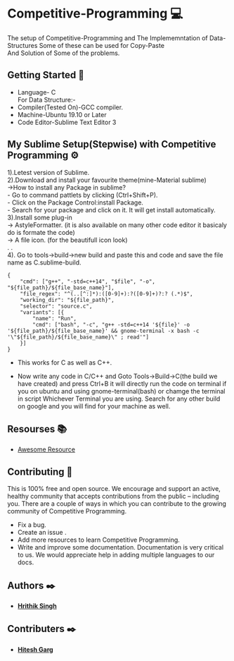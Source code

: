 # Competitive-Programming 💻
The setup of Competitive-Programming and The Implememntation of Data-Structures Some of these can be used for Copy-Paste <br />
And Solution of Some of the problems.

## Getting Started 🚀
- Language- C <br />
 For Data Structure:- <br />
- Compiler(Tested On)-GCC compiler.  <br />
- Machine-Ubuntu 19.10 or Later <br />
- Code Editor-Sublime Text Editor 3 <br />

## My Sublime Setup(Stepwise) with Competitive Programming ⚙️
1).Letest version of Sublime. <br />
2).Download and install your favourite theme(mine-Material sublime)  <br />
   ->How to install any Package in sublime? <br />
      - Go to command pattlets by clicking (Ctrl+Shift+P).  <br />
      - Click on the Package Control:install Package. <br />
      - Search for your package and click on it. It will get install automatically. <br />
 3).Install some plug-in <br />
    -> AstyleFormatter. (it is also available on many other code editor it basicaly do is formate the code) <br />
    -> A file icon. (for the beautifull icon look) <br />
      .
      . <br />
 4). Go to tools->build->new build and paste this and code and save the file name as C.sublime-build.
```
{
    "cmd": ["g++", "-std=c++14", "$file", "-o", "${file_path}/${file_base_name}"],
    "file_regex": "^(..[^:]*):([0-9]+):?([0-9]+)?:? (.*)$",
    "working_dir": "${file_path}",
    "selector": "source.c",
    "variants": [{
        "name": "Run",
        "cmd": ["bash", "-c", "g++ -std=c++14 '${file}' -o '${file_path}/${file_base_name}' && gnome-terminal -x bash -c '\"${file_path}/${file_base_name}\" ; read'"]
    }]
}
```
- This works for C as well as C++.

- Now write any code in C/C++ and Goto Tools->Build->C(the build we have created) and press Ctrl+B it will directly run the code on terminal if you on ubuntu and using gnome-terminal(bash) or chamge the terminal in script Whichever Terminal you are using.
Search for any other build on google and you will find for your machine as well.

## Resourses 📚
- [Awesome Resource](https://github.com/hrithik73/Competitive-Programming/blob/master/Resource/README.md)

## Contributing 🤝
This is 100% free and open source. We encourage and support an active, healthy community that accepts contributions from the public – including you. There are a couple of ways in which you can contribute to the growing community of Competitive Programming.

- Fix a bug.
- Create an issue .
- Add more resources to learn Competitive Programming.
- Write and improve some documentation. Documentation is very critical to us. We would appreciate help in adding multiple languages to our docs.

## Authors ✒️

* [**Hrithik Singh**](https://github.com/hrithik73)
## Contributers ✒️
* [**Hitesh Garg**](https://github.com/hiteshgarg123)
